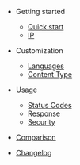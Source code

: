 <!-- docs/_sidebar.md -->

- Getting started

  - [Quick start](README.md)
  - [IP](IP.md)

- Customization

  - [Languages](languages.md)
  - [Content Type](content-type.md)

- Usage

  - [Status Codes](status.md)
  - [Response](response.md)
  - [Security](security.md)

- [Comparison](comparison.md)
- [Changelog](changelog.md)
